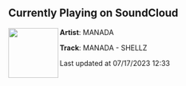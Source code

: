 ## Currently Playing on SoundCloud

[<img align="left" width="100" src="https://i1.sndcdn.com/artworks-YzJHReuYwxVjnTzz-kDQigA-t500x500.jpg">](https://soundcloud.com/iammanada/shellz)

**Artist**: MANADA 

**Track**: MANADA - SHELLZ

Last updated at 07/17/2023 12:33
